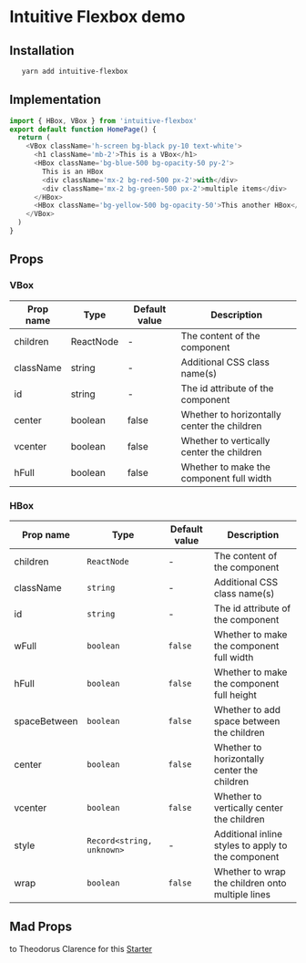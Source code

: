 # Intuitive Flexbox demo

## Installation

```bash
   yarn add intuitive-flexbox
```

## Implementation

```typescript
import { HBox, VBox } from 'intuitive-flexbox'
export default function HomePage() {
  return (
    <VBox className='h-screen bg-black py-10 text-white'>
      <h1 className='mb-2'>This is a VBox</h1>
      <HBox className='bg-blue-500 bg-opacity-50 py-2'>
        This is an HBox
        <div className='mx-2 bg-red-500 px-2'>with</div>
        <div className='mx-2 bg-green-500 px-2'>multiple items</div>
      </HBox>
      <HBox className='bg-yellow-500 bg-opacity-50'>This another HBox</HBox>
    </VBox>
  )
}
```

## Props

### VBox

| Prop name | Type      | Default value | Description                                 |
| --------- | --------- | ------------- | ------------------------------------------- |
| children  | ReactNode | -             | The content of the component                |
| className | string    | -             | Additional CSS class name(s)                |
| id        | string    | -             | The id attribute of the component           |
| center    | boolean   | false         | Whether to horizontally center the children |
| vcenter   | boolean   | false         | Whether to vertically center the children   |
| hFull     | boolean   | false         | Whether to make the component full width    |

### HBox

| Prop name    | Type                      | Default value | Description                                        |
| ------------ | ------------------------- | ------------- | -------------------------------------------------- |
| children     | `ReactNode`               | -             | The content of the component                       |
| className    | `string`                  | -             | Additional CSS class name(s)                       |
| id           | `string`                  | -             | The id attribute of the component                  |
| wFull        | `boolean`                 | `false`       | Whether to make the component full width           |
| hFull        | `boolean`                 | `false`       | Whether to make the component full height          |
| spaceBetween | `boolean`                 | `false`       | Whether to add space between the children          |
| center       | `boolean`                 | `false`       | Whether to horizontally center the children        |
| vcenter      | `boolean`                 | `false`       | Whether to vertically center the children          |
| style        | `Record<string, unknown>` | -             | Additional inline styles to apply to the component |
| wrap         | `boolean`                 | `false`       | Whether to wrap the children onto multiple lines   |

## Mad Props

  <p>to Theodorus Clarence for this <a href="https://github.com/theodorusclarence/ts-nextjs-tailwind-starter">Starter</a></p>
